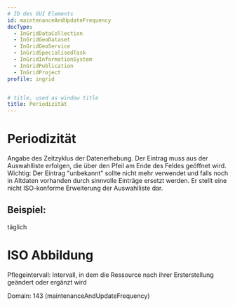 ```yaml
---
# ID des GUI Elements
id: maintenanceAndUpdateFrequency
docType:
  - InGridDataCollection
  - InGridGeoDataset
  - InGridGeoService
  - InGridSpecialisedTask
  - InGridInformationSystem
  - InGridPublication
  - InGridProject
profile: ingrid


# title, used as window title
title: Periodizität
---
```


# Periodizität

Angabe des Zeitzyklus der Datenerhebung. Der Eintrag muss aus der Auswahlliste erfolgen, die über den Pfeil am Ende des Feldes geöffnet wird. Wichtig: Der Eintrag "unbekannt" sollte nicht mehr verwendet und falls noch in Altdaten vorhanden durch sinnvolle Einträge ersetzt werden. Er stellt eine nicht ISO-konforme Erweiterung der Auswahlliste dar.

## Beispiel:

täglich

# ISO Abbildung

Pflegeintervall: Intervall, in dem die Ressource nach ihrer Ersterstellung geändert oder ergänzt wird

Domain: 143 (maintenanceAndUpdateFrequency)

